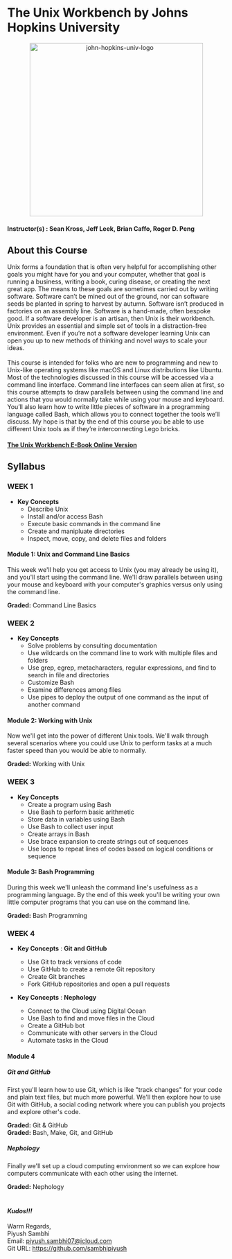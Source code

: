 # The Unix Workbench by Johns Hopkins University

<p align="center">
  <a href="javascript:void(0)" rel="noopener">
 <img width=400px  src="john-hopkins-univ-logo.png" alt="john-hopkins-univ-logo"></a>
</p>

#### Instructor(s) : Sean Kross, Jeff Leek, Brian Caffo, Roger D. Peng

## About this Course

Unix forms a foundation that is often very helpful for accomplishing other goals you might have for you and your computer, whether that goal is running a business, writing a book, curing disease, or creating the next great app. The means to these goals are sometimes carried out by writing software. Software can’t be mined out of the ground, nor can software seeds be planted in spring to harvest by autumn. Software isn’t produced in factories on an assembly line. Software is a hand-made, often bespoke good. If a software developer is an artisan, then Unix is their workbench. Unix provides an essential and simple set of tools in a distraction-free environment. Even if you’re not a software developer learning Unix can open you up to new methods of thinking and novel ways to scale your ideas.\
\
This course is intended for folks who are new to programming and new to Unix-like operating systems like macOS and Linux distributions like Ubuntu. Most of the technologies discussed in this course will be accessed via a command line interface. Command line interfaces can seem alien at first, so this course attempts to draw parallels between using the command line and actions that you would normally take while using your mouse and keyboard. You’ll also learn how to write little pieces of software in a programming language called Bash, which allows you to connect together the tools we’ll discuss. My hope is that by the end of this course you be able to use different Unix tools as if they’re interconnecting Lego bricks.

#### [The Unix Workbench E-Book Online Version](https://seankross.com/the-unix-workbench/)

## Syllabus

### WEEK 1

* **Key Concepts**
	* Describe Unix
	* Install and/or access Bash
	* Execute basic commands in the command line
	* Create and manipluate directories
	* Inspect, move, copy, and delete files and folders

#### Module 1: Unix and Command Line Basics

This week we'll help you get access to Unix (you may already be using it), and you'll start using the command line. We'll draw parallels between using your mouse and keyboard with your computer's graphics versus only using the command line.

**Graded:** Command Line Basics

### WEEK 2

* **Key Concepts**
	* Solve problems by consulting documentation
	* Use wildcards on the command line to work with multiple files and folders
	* Use grep, egrep, metacharacters, regular expressions, and find to search in file and directories
	* Customize Bash
	* Examine differences among files
	* Use pipes to deploy the output of one command as the input of another command

#### Module 2: Working with Unix

Now we'll get into the power of different Unix tools. We'll walk through several scenarios where you could use Unix to perform tasks at a much faster speed than you would be able to normally.

**Graded:** Working with Unix

### WEEK 3

* **Key Concepts**
	* Create a program using Bash
	* Use Bash to perform basic arithmetic
	* Store data in variables using Bash
	* Use Bash to collect user input
	* Create arrays in Bash
	* Use brace expansion to create strings out of sequences
	* Use loops to repeat lines of codes based on logical conditions or sequence

#### Module 3: Bash Programming

During this week we'll unleash the command line's usefulness as a programming language. By the end of this week you'll be writing your own little computer programs that you can use on the command line.

**Graded:** Bash Programming

### WEEK 4

* **Key Concepts** : **Git and GitHub**
	* Use Git to track versions of code
	* Use GitHub to create a remote Git repository
	* Create Git branches
	* Fork GitHub repositories and open a pull requests

* **Key Concepts** : **Nephology**
	* Connect to the Cloud using Digital Ocean
	* Use Bash to find and move files in the Cloud
	* Create a GitHub bot
	* Communicate with other servers in the Cloud
	* Automate tasks in the Cloud

#### Module 4

##### Git and GitHub

First you'll learn how to use Git, which is like "track changes" for your code and plain text files, but much more powerful. We'll then explore how to use Git with GitHub, a social coding network where you can publish you projects and explore other's code.

**Graded:** Git & GitHub \
**Graded:** Bash, Make, Git, and GitHub

##### Nephology

Finally we'll set up a cloud computing environment so we can explore how computers communicate with each other using the internet.

**Graded:** Nephology

#
#
#### ***Kudos!!!***

Warm Regards, \
Piyush Sambhi \
Email: piyush.sambhi07@icloud.com \
Git URL: https://github.com/sambhipiyush
